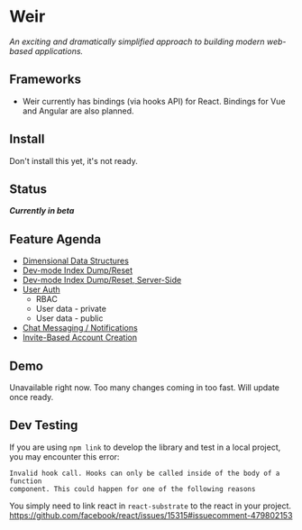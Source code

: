 # Weir

_An exciting and dramatically simplified approach to building modern web-based
applications._


## Frameworks
* Weir currently has bindings (via hooks API) for React. Bindings for Vue and Angular
are also planned.


## Install

Don't install this yet, it's not ready.


## Status
**_Currently in beta_**


## Feature Agenda
- [Dimensional Data Structures](https://github.com/rm-rf-etc/react-substrate/issues/3)
- [Dev-mode Index Dump/Reset](https://github.com/rm-rf-etc/react-substrate/issues/5)
- [Dev-mode Index Dump/Reset, Server-Side](https://github.com/rm-rf-etc/react-substrate/issues/6)
- [User Auth](https://github.com/rm-rf-etc/react-substrate/issues/7)
	- RBAC
	- User data - private
	- User data - public
- [Chat Messaging / Notifications](https://github.com/rm-rf-etc/react-substrate/issues/9)
- [Invite-Based Account Creation](https://github.com/rm-rf-etc/react-substrate/issues/8)


## Demo

Unavailable right now. Too many changes coming in too fast. Will update once ready.


## Dev Testing

If you are using `npm link` to develop the library and test in a local project,
you may encounter this error:
```
Invalid hook call. Hooks can only be called inside of the body of a function
component. This could happen for one of the following reasons
```

You simply need to link react in `react-substrate` to the react in your project.
https://github.com/facebook/react/issues/15315#issuecomment-479802153
